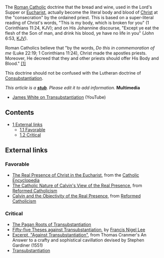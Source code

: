 The [Roman Catholic](Roman_Catholicism "Roman Catholicism")
doctrine that the bread and wine, used in the Lord's Supper or
[Eucharist](Eucharist "Eucharist"), actually become the literal
body and blood of [Christ](Jesus_Christ "Jesus Christ") at the
"consecration" by the ordained priest. This is based on a
super-literal reading of Christ's words, "This is my body, which is
broken for you" (1 Corinthians 11:24, KJV); and on His Johannine
discourse, "Except ye eat the flesh of the Son of man, and drink
his blood, ye have no life in you" (John 6:53, [KJV](KJV "KJV")).

Roman Catholics believe that "by the words,
*Do this in commemoration of me* (Luke 22:19; 1 Corinthians 11:24),
Christ made the apostles priests. Moreover, He decreed that they
and other priests should offer His Body and Blood."
[[1]](http://www.therealpresence.org/eucharst/link/e-litur.html)

This doctrine should not be confused with the Lutheran doctrine of
[Consubstantiation](Consubstantiation "Consubstantiation").

*This article is a **[stub](http://www.theopedia.com/Category:Theopedia_stubs "Category:Theopedia stubs")**. Please edit it to add information.*
**Multimedia**

-   [James White on Transubstantiation](http://www.youtube.com/watch?v=q6SUtFCZQpA)
    (YouTube)

## Contents

-   [1 External links](#External_links)
    -   [1.1 Favorable](#Favorable)
    -   [1.2 Critical](#Critical)




## External links

### Favorable

-   [The Real Presence of Christ in the Eucharist](http://www.newadvent.org/cathen/05573a.htm),
    from the [Catholic Encyclopedia](http://www.newadvent.org/cathen/)
-   [The Catholic Nature of Calvin's View of the Real Presence](http://www.reformedcatholicism.com/archives/000081.htm),
    from [Reformed Catholicism](http://www.reformedcatholicism.com/)
-   [Calvin and the Objectivity of the Real Presence](http://www.reformedcatholicism.com/archives/000357.htm),
    from [Reformed Catholicism](http://www.reformedcatholicism.com/)

### Critical

-   [The Pagan Roots of Transubstantiation](http://www.sxws.com/charis/apol8.htm)
-   [Fifty-five Theses against Transubstantiation](http://www.fivesolas.com/nontrans.htm),
    by [Francis Nigel Lee](Francis_Nigel_Lee "Francis Nigel Lee")
-   [Excerpt, "Against Transubstantiation"](http://www.valpo.edu/english/emtexts/cranmer.html),
    from Thomas Cranmer's An Answer to a crafty and sophistical
    cavillation devised by Stephen Gardiner (1551)
-   [Transubstantiation](http://www.chick.com/reading/books/160/160_12.asp)



